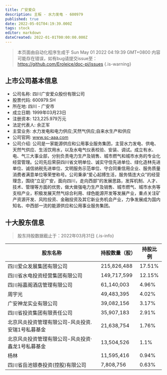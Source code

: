 ```yaml
---
title: 广安爱众
description: 主板 - 水力发电 - 600979
published: true
date: 2022-05-01T04:19:39.000Z
tags: stock
editor: markdown
dateCreated: 2022-01-01T00:00:00.000Z
---
```


> 本页面由自动化程序生成于 Sun May 01 2022 04:19:39 GMT+0800
> 内容可能存在错误，如有bug请提交issue至：https://github.com/Eroleice/doc-pi/issues
{.is-warning}

## 上市公司基本信息
- 公司名称: 四川广安爱众股份有限公司
- 股票代码: 600979.SH
- 所在地: 四川 - 广安市
- 成立日期: 1999年03月23日
- 注册资本: 123,225.979万元
- 法定代表人: 余正军
- 主营业务: 水力发电和电力供应;天然气供应;自来水生产和供应
- 公司官网: www.sc-aaa.com
- 公司介绍: 公司是一家能源供应和公用事业服务集团，主营水力发电、供电、天然气供应、生活饮用水，以及水电气仪表校验、安装、调试。成立有水、电、气三大事业部，分别负责电力生产及销售、城市燃气和城市水务的专业化经营管理。公司先后荣获四川省文明单位、诚实守信先进单位、绿化造林先进单位、诚信纳税先进单位、文明服务示范单位、守合同重信用企业、服务质量消费者满意单位等荣誉称号。公司秉承“爱心起搏生活，服务情连大众”的经营理念，围绕“立足广安，面向四川，走向西部”的发展思路，发挥机制、人才、技术、管理等方面的优势，做大做强电力生产及销售、城市燃气、城市水务等支柱产业，积极发展天然气综合利用、绿色能源开发等发展产业，重点关注矿产资源开发、风险投资、金融投资及其它新业务机会产业，力争发展成为国内知名、中西部一流的能源供应和公用事业服务集团。


## 十大股东信息
> 股东持股数据截止于：2022年03月31日
{.is-info}

| 股东名称 | 持股数量（股） | 持股比例 |
| --- | --- | --- |
| 四川爱众发展集团有限公司 | 215,826,488 | 17.51% |
| 四川省水电投资经营集团有限公司 | 149,717,599 | 12.15% |
| 四川裕嘉阁酒店管理有限公司 | 61,140,003 | 4.96% |
| 周宇光 | 49,483,395 | 4.02% |
| 广安神龙实业有限公司 | 39,082,156 | 3.17% |
| 四川省投资集团有限责任公司 | 35,907,183 | 2.91% |
| 北京风炎投资管理有限公司-风炎投资.安瑞1号私募基金 | 21,638,754 | 1.76% |
| 北京风炎投资管理有限公司-风炎投资·鑫龙1号私募基金 | 13,504,526 | 1.1% |
| 杨林 | 11,595,416 | 0.94% |
| 四川省岳池银泰投资(控股)有限公司 | 7,808,756 | 0.63% |




